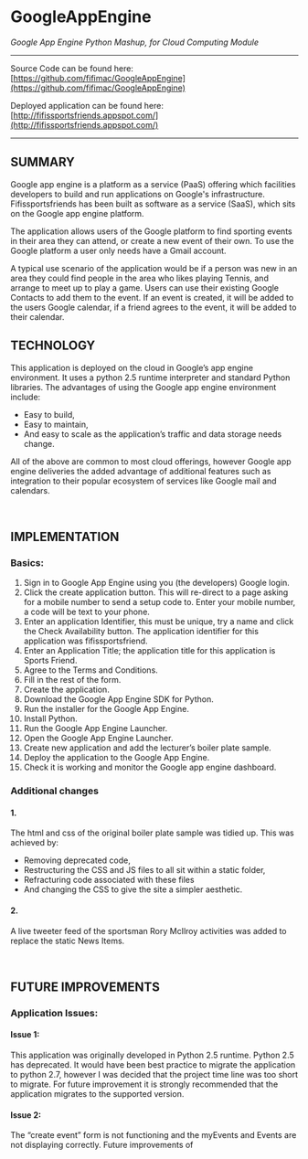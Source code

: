 GoogleAppEngine
===============

*Google App Engine Python Mashup, for Cloud Computing Module*

------------

Source Code can be found here: [https://github.com/fifimac/GoogleAppEngine](https://github.com/fifimac/GoogleAppEngine)
Deployed application can be found here: [http://fifissportsfriends.appspot.com/](http://fifissportsfriends.appspot.com/)
------------

## SUMMARYGoogle app engine is a platform as a service (PaaS) offering which facilities developers to build and run applications on Google's infrastructure. Fifissportsfriends has been built as software as a service (SaaS), which sits on the Google app engine platform. 
The application allows users of the Google platform to find sporting events in their area they can attend, or create a new event of their own. To use the Google platform a user only needs have a Gmail account. 
A typical use scenario of the application would be if a person was new in an area they could find people in the area who likes playing Tennis, and arrange to meet up to play a game. Users can use their existing Google Contacts to add them to the event. If an event is created, it will be added to the users Google calendar, if a friend agrees to the event, it will be added to their calendar. ## TECHNOLOGYThis application is deployed on the cloud in Google’s app engine environment. It uses a python 2.5 runtime interpreter and standard Python libraries. The advantages of using the Google app engine environment include:
* Easy to build, * Easy to maintain, * And easy to scale as the application’s traffic and data storage needs change. 
All of the above are common to most cloud offerings, however Google app engine deliveries the added advantage of additional features such as integration to their popular ecosystem of services like Google mail and calendars. ## IMPLEMENTATION### Basics:1.	Sign in to Google App Engine using you (the developers) Google login.2.	Click the create application button. This will re-direct to a page asking for a mobile number to send a setup code to. Enter your mobile number, a code will be text to your phone.3.	Enter an application Identifier, this must be unique, try a name and click the Check Availability button.The application identifier for this application was fifissportsfriend.4.	Enter an Application Title; the application title for this application is Sports Friend. 5.	Agree to the Terms and Conditions. 6.	Fill in the rest of the form. 7.	Create the application.8.	Download the Google App Engine SDK for Python.9.	Run the installer for the Google App Engine.10.	Install Python.11.	Run the Google App Engine Launcher.12.	Open the Google App Engine Launcher.13.	Create new application and add the lecturer’s boiler plate sample.14.	Deploy the application to the Google App Engine.15.	Check it is working and monitor the Google app engine dashboard.
### Additional changes#### 1.

The html and css of the original boiler plate sample was tidied up.This was achieved by:
* Removing deprecated code,* Restructuring the CSS and JS files to all sit within a static folder,* Refracturing code associated with these files * And changing the CSS to give the site a simpler aesthetic.#### 2.	
A live tweeter feed of the sportsman Rory McIlroy activities was added to replace the static News Items. ## FUTURE IMPROVEMENTS### Application Issues: #### Issue 1:This application was originally developed in Python 2.5 runtime. Python 2.5 has deprecated. It would have been best practice to migrate the application to  python 2.7, however I was decided that the project time line was too short to migrate. For future improvement it is strongly recommended that the application migrates to the supported version.#### Issue 2:The “create event” form is not functioning and the myEvents and Events are not displaying correctly. Future improvements of 